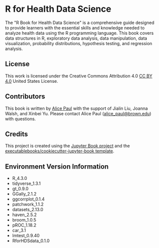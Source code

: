 # R for Health Data Science

The "R Book for Health Data Science" is a comprehensive guide designed to provide learners with the essential skills and knowledge needed to analyze health data using the R programming language. This book covers data structures in R, exploratory data analysis, data manipulation, data visualization, probability distributions, hypothesis testing, and regression analysis.

## License

This work is licensed under the Creative Commons Attribution 4.0 [CC BY 4.0](https://creativecommons.org/licenses/by/4.0/) United States License. 

## Contributors

This book is written by [Alice Paul](alicepaul.github.io) with the support of Jialin Liu, Joanna Walsh, and Xinbei Yu. Please contact Alice Paul (alice_paul@brown.edu) with questions.

## Credits

This project is created using the [Jupyter Book project](https://jupyterbook.org/) and the [executablebooks/cookiecutter-jupyter-book template](https://github.com/executablebooks/cookiecutter-jupyter-book).

## Environment Version Information

- R_4.3.0
- tidyverse_1.3.1
- gt_0.9.0
- GGally_2.1.2
- ggcorrplot_0.1.4
- patchwork_1.1.2
- datasets_2.13.0
- haven_2.5.2
- broom_1.0.5
- pROC_1.18.2
- car_3.1
- lmtest_0.9.40
- RforHDSdata_0.1.0
